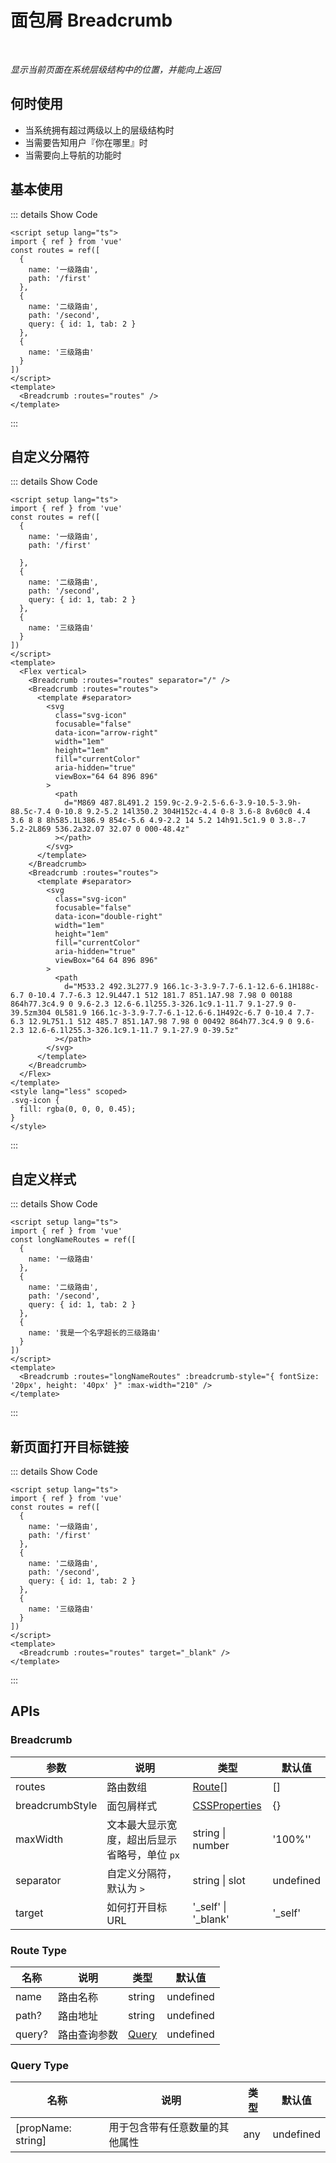 # 面包屑 Breadcrumb

<BackTop />
<Watermark fullscreen content="Vue Amazing UI" />

<br/>

*显示当前页面在系统层级结构中的位置，并能向上返回*

## 何时使用

- 当系统拥有超过两级以上的层级结构时
- 当需要告知用户『你在哪里』时
- 当需要向上导航的功能时

<script setup lang="ts">
import { ref } from 'vue'
const routes = ref([
  {
    name: '一级路由',
    path: '/first'
  },
  {
    name: '二级路由',
    path: '/second',
    query: { id: 1, tab: 2 }
  },
  {
    name: '三级路由'
  }
])
const longNameRoutes = ref([
  {
    name: '一级路由'
  },
  {
    name: '二级路由',
    path: '/second',
    query: { id: 1, tab: 2 }
  },
  {
    name: '我是一个名字超长的三级路由'
  }
])
</script>

## 基本使用

<Breadcrumb :routes="routes" />

::: details Show Code

```vue
<script setup lang="ts">
import { ref } from 'vue'
const routes = ref([
  {
    name: '一级路由',
    path: '/first'
  },
  {
    name: '二级路由',
    path: '/second',
    query: { id: 1, tab: 2 }
  },
  {
    name: '三级路由'
  }
])
</script>
<template>
  <Breadcrumb :routes="routes" />
</template>
```

:::

## 自定义分隔符

<Flex vertical>
  <Breadcrumb :routes="routes" separator="/" />
  <Breadcrumb :routes="routes">
    <template #separator>
      <svg
        class="svg-icon"
        focusable="false"
        data-icon="arrow-right"
        width="1em"
        height="1em"
        fill="currentColor"
        aria-hidden="true"
        viewBox="64 64 896 896"
      >
        <path
          d="M869 487.8L491.2 159.9c-2.9-2.5-6.6-3.9-10.5-3.9h-88.5c-7.4 0-10.8 9.2-5.2 14l350.2 304H152c-4.4 0-8 3.6-8 8v60c0 4.4 3.6 8 8 8h585.1L386.9 854c-5.6 4.9-2.2 14 5.2 14h91.5c1.9 0 3.8-.7 5.2-2L869 536.2a32.07 32.07 0 000-48.4z"
        ></path>
      </svg>
    </template>
  </Breadcrumb>
  <Breadcrumb :routes="routes">
    <template #separator>
      <svg
        class="svg-icon"
        focusable="false"
        data-icon="double-right"
        width="1em"
        height="1em"
        fill="currentColor"
        aria-hidden="true"
        viewBox="64 64 896 896"
      >
        <path
          d="M533.2 492.3L277.9 166.1c-3-3.9-7.7-6.1-12.6-6.1H188c-6.7 0-10.4 7.7-6.3 12.9L447.1 512 181.7 851.1A7.98 7.98 0 00188 864h77.3c4.9 0 9.6-2.3 12.6-6.1l255.3-326.1c9.1-11.7 9.1-27.9 0-39.5zm304 0L581.9 166.1c-3-3.9-7.7-6.1-12.6-6.1H492c-6.7 0-10.4 7.7-6.3 12.9L751.1 512 485.7 851.1A7.98 7.98 0 00492 864h77.3c4.9 0 9.6-2.3 12.6-6.1l255.3-326.1c9.1-11.7 9.1-27.9 0-39.5z"
        ></path>
      </svg>
    </template>
  </Breadcrumb>
</Flex>

<style lang="less" scoped>
.svg-icon {
  fill: rgba(0, 0, 0, 0.45);
}
</style>

::: details Show Code

```vue
<script setup lang="ts">
import { ref } from 'vue'
const routes = ref([
  {
    name: '一级路由',
    path: '/first'
    
  },
  {
    name: '二级路由',
    path: '/second',
    query: { id: 1, tab: 2 }
  },
  {
    name: '三级路由'
  }
])
</script>
<template>
  <Flex vertical>
    <Breadcrumb :routes="routes" separator="/" />
    <Breadcrumb :routes="routes">
      <template #separator>
        <svg
          class="svg-icon"
          focusable="false"
          data-icon="arrow-right"
          width="1em"
          height="1em"
          fill="currentColor"
          aria-hidden="true"
          viewBox="64 64 896 896"
        >
          <path
            d="M869 487.8L491.2 159.9c-2.9-2.5-6.6-3.9-10.5-3.9h-88.5c-7.4 0-10.8 9.2-5.2 14l350.2 304H152c-4.4 0-8 3.6-8 8v60c0 4.4 3.6 8 8 8h585.1L386.9 854c-5.6 4.9-2.2 14 5.2 14h91.5c1.9 0 3.8-.7 5.2-2L869 536.2a32.07 32.07 0 000-48.4z"
          ></path>
        </svg>
      </template>
    </Breadcrumb>
    <Breadcrumb :routes="routes">
      <template #separator>
        <svg
          class="svg-icon"
          focusable="false"
          data-icon="double-right"
          width="1em"
          height="1em"
          fill="currentColor"
          aria-hidden="true"
          viewBox="64 64 896 896"
        >
          <path
            d="M533.2 492.3L277.9 166.1c-3-3.9-7.7-6.1-12.6-6.1H188c-6.7 0-10.4 7.7-6.3 12.9L447.1 512 181.7 851.1A7.98 7.98 0 00188 864h77.3c4.9 0 9.6-2.3 12.6-6.1l255.3-326.1c9.1-11.7 9.1-27.9 0-39.5zm304 0L581.9 166.1c-3-3.9-7.7-6.1-12.6-6.1H492c-6.7 0-10.4 7.7-6.3 12.9L751.1 512 485.7 851.1A7.98 7.98 0 00492 864h77.3c4.9 0 9.6-2.3 12.6-6.1l255.3-326.1c9.1-11.7 9.1-27.9 0-39.5z"
          ></path>
        </svg>
      </template>
    </Breadcrumb>
  </Flex>
</template>
<style lang="less" scoped>
.svg-icon {
  fill: rgba(0, 0, 0, 0.45);
}
</style>
```

:::

## 自定义样式

<Breadcrumb :routes="longNameRoutes" :breadcrumb-style="{ fontSize: '20px', height: '40px' }" :max-width="210" />

::: details Show Code

```vue
<script setup lang="ts">
import { ref } from 'vue'
const longNameRoutes = ref([
  {
    name: '一级路由'
  },
  {
    name: '二级路由',
    path: '/second',
    query: { id: 1, tab: 2 }
  },
  {
    name: '我是一个名字超长的三级路由'
  }
])
</script>
<template>
  <Breadcrumb :routes="longNameRoutes" :breadcrumb-style="{ fontSize: '20px', height: '40px' }" :max-width="210" />
</template>
```

:::

## 新页面打开目标链接

<Breadcrumb :routes="routes" target="_blank" />

::: details Show Code

```vue
<script setup lang="ts">
import { ref } from 'vue'
const routes = ref([
  {
    name: '一级路由',
    path: '/first'
  },
  {
    name: '二级路由',
    path: '/second',
    query: { id: 1, tab: 2 }
  },
  {
    name: '三级路由'
  }
])
</script>
<template>
  <Breadcrumb :routes="routes" target="_blank" />
</template>
```

:::

## APIs

### Breadcrumb

参数 | 说明 | 类型 | 默认值
-- | -- | -- | --
routes | 路由数组 | [Route](#route-type)[] | []
breadcrumbStyle | 面包屑样式 | [CSSProperties](https://cn.vuejs.org/api/utility-types.html#cssproperties) | {}
maxWidth | 文本最大显示宽度，超出后显示省略号，单位 `px` | string &#124; number | '100%''
separator | 自定义分隔符，默认为 `>` | string &#124; slot | undefined
target | 如何打开目标URL | '_self' &#124; '_blank' | '_self'

### Route Type

名称 | 说明 | 类型 | 默认值
-- | -- | -- | --
name | 路由名称 | string | undefined
path? | 路由地址 | string | undefined
query? | 路由查询参数 | [Query](#query-type) | undefined

### Query Type

名称 | 说明 | 类型 | 默认值
-- | -- | -- | --
[propName: string] | 用于包含带有任意数量的其他属性 | any  | undefined
